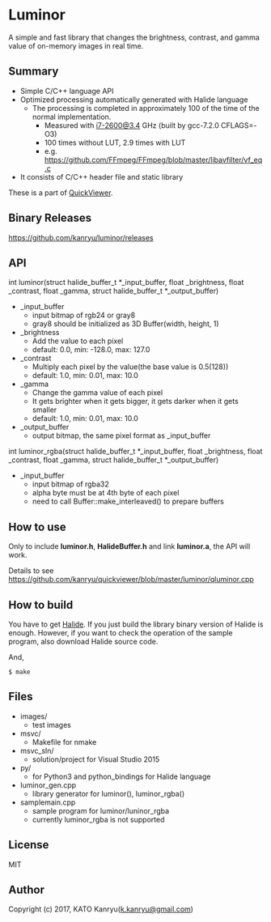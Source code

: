 Luminor
=============

A simple and fast library that changes the brightness, contrast, and gamma value of on-memory images in real time.

Summary
-------

- Simple C/C++ language API
- Optimized processing automatically generated with Halide language
    - The processing is completed in approximately 100 of the time of the normal implementation.
        - Measured with i7-2600@3.4 GHz (built by gcc-7.2.0 CFLAGS=-O3)
        - 100 times without LUT, 2.9 times with LUT
        - e.g. https://github.com/FFmpeg/FFmpeg/blob/master/libavfilter/vf_eq.c
- It consists of C/C++ header file and static library

These is a part of [QuickViewer](https://github.com/kanryu/quickviewer).

Binary Releases
---------------
https://github.com/kanryu/luminor/releases


API
---

int luminor(struct halide_buffer_t *_input_buffer, float _brightness, float _contrast, float _gamma, struct halide_buffer_t *_output_buffer)

- _input_buffer
    - input bitmap of rgb24 or gray8
    - gray8 should be initialized as 3D Buffer(width, height, 1)
- _brightness
    - Add the value to each pixel
    - default: 0.0, min: -128.0, max: 127.0
- _contrast
    - Multiply each pixel by the value(the base value is 0.5(128))
    - default: 1.0, min: 0.01, max: 10.0
- _gamma
    - Change the gamma value of each pixel
    - It gets brighter when it gets bigger, it gets darker when it gets smaller
    - default: 1.0, min: 0.01, max: 10.0
- _output_buffer
    - output bitmap, the same pixel format as _input_buffer

int luminor_rgba(struct halide_buffer_t *_input_buffer, float _brightness, float _contrast, float _gamma, struct halide_buffer_t *_output_buffer)

- _input_buffer
    - input bitmap of rgba32
    - alpha byte must be at 4th byte of each pixel
    - need to call Buffer::make_interleaved() to prepare buffers


How to use
------------

Only to include **luminor.h**, **HalideBuffer.h**  and link **luminor.a**, the API will work.

Details to see https://github.com/kanryu/quickviewer/blob/master/luminor/qluminor.cpp


How to build
------------

You have to get [Halide](https://github.com/halide/Halide).
If you just build the library binary version of Halide is enough.
However, if you want to check the operation of the sample program, also download Halide source code.

And,

    $ make

Files
-----

- images/
    - test images
- msvc/
    - Makefile for nmake
- msvc_sln/
    - solution/project for Visual Studio 2015
- py/
    - for Python3 and python_bindings for Halide language
- luminor_gen.cpp
    - library generator for luminor(), luminor_rgba()
- samplemain.cpp
    - sample program for luminor/luninor_rgba
    - currently luminor_rgba is not supported

License
-------
MIT

Author
------

Copyright (c) 2017, KATO Kanryu(k.kanryu@gmail.com)
